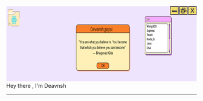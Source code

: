 <img src="./devansh%20goyal%20(2).png" width = "100%" height = "200px">
Hey there , I'm Deavnsh
<hr>
